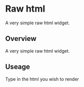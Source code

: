 # Raw html

A very simple raw html widget.

## Overview

A very simple raw html widget.

## Useage

Type in the html you wish to render